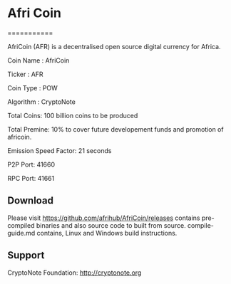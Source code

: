 # Afri Coin
===========

AfriCoin (AFR) is a decentralised open source digital currency for Africa.

  Coin Name : AfriCoin
  
  Ticker : AFR
  
  Coin Type : POW
  
  Algorithm : CryptoNote
  
  Total Coins: 100 billion coins to be produced
  
  Total Premine: 10% to cover future developement funds and promotion of africoin.
  
  Emission Speed Factor: 21 seconds
  
  P2P Port: 41660
  
  RPC Port: 41661
  


Download
--------

Please visit https://github.com/afrihub/AfriCoin/releases contains pre-compiled binaries and also source code to built from source.
compile-guide.md contains, Linux and Windows build instructions.


Support
-------

CryptoNote Foundation: http://cryptonote.org
